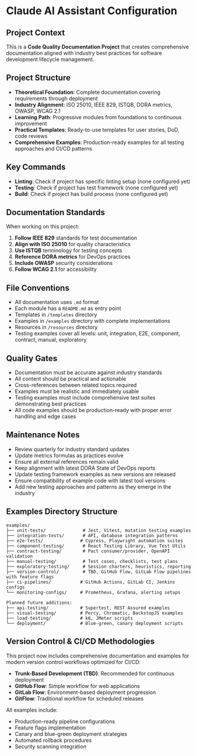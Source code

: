 # Claude AI Assistant Configuration

## Project Context

This is a **Code Quality Documentation Project** that creates comprehensive documentation aligned with industry best practices for software development lifecycle management.

## Project Structure

- **Theoretical Foundation**: Complete documentation covering requirements through deployment
- **Industry Alignment**: ISO 25010, IEEE 829, ISTQB, DORA metrics, OWASP, WCAG 2.1
- **Learning Path**: Progressive modules from foundations to continuous improvement
- **Practical Templates**: Ready-to-use templates for user stories, DoD, code reviews
- **Comprehensive Examples**: Production-ready examples for all testing approaches and CI/CD patterns

## Key Commands

- **Linting**: Check if project has specific linting setup (none configured yet)
- **Testing**: Check if project has test framework (none configured yet)
- **Build**: Check if project has build process (none configured yet)

## Documentation Standards

When working on this project:

1. **Follow IEEE 829** standards for test documentation
2. **Align with ISO 25010** for quality characteristics
3. **Use ISTQB** terminology for testing concepts
4. **Reference DORA metrics** for DevOps practices
5. **Include OWASP** security considerations
6. **Follow WCAG 2.1** for accessibility

## File Conventions

- All documentation uses `.md` format
- Each module has a `README.md` as entry point
- Templates in `/templates` directory
- Examples in `/examples` directory with complete implementations
- Resources in `/resources` directory
- Testing examples cover all levels: unit, integration, E2E, component, contract, manual, exploratory

## Quality Gates

- Documentation must be accurate against industry standards
- All content should be practical and actionable
- Cross-references between related topics required
- Examples must be realistic and immediately usable
- Testing examples must include comprehensive test suites demonstrating best practices
- All code examples should be production-ready with proper error handling and edge cases

## Maintenance Notes

- Review quarterly for industry standard updates
- Update metrics formulas as practices evolve
- Ensure all external references remain valid
- Keep alignment with latest DORA State of DevOps reports
- Update testing framework examples as new versions are released
- Ensure compatibility of example code with latest tool versions
- Add new testing approaches and patterns as they emerge in the industry

## Examples Directory Structure

```
examples/
├── unit-tests/              # Jest, Vitest, mutation testing examples
├── integration-tests/       # API, database integration patterns
├── e2e-tests/              # Cypress, Playwright automation suites
├── component-testing/       # React Testing Library, Vue Test Utils
├── contract-testing/        # Pact consumer/provider, OpenAPI validation
├── manual-testing/          # Test cases, checklists, test plans
├── exploratory-testing/     # Session charters, heuristics, reporting
├── version-control/         # TBD, GitHub Flow, GitLab Flow pipelines with feature flags
├── ci-pipelines/           # GitHub Actions, GitLab CI, Jenkins configs
└── monitoring-configs/     # Prometheus, Grafana, alerting setups

Planned future additions:
├── api-testing/            # Supertest, REST Assured examples
├── visual-testing/         # Percy, Chromatic, BackstopJS examples
├── load-testing/           # k6, JMeter scripts
└── deployment/             # Blue-green, canary deployment scripts
```

## Version Control & CI/CD Methodologies

This project now includes comprehensive documentation and examples for modern version control workflows optimized for CI/CD:

- **Trunk-Based Development (TBD)**: Recommended for continuous deployment
- **GitHub Flow**: Simple workflow for web applications
- **GitLab Flow**: Environment-based deployment progression
- **GitFlow**: Traditional workflow for scheduled releases

All examples include:

- Production-ready pipeline configurations
- Feature flags implementation
- Canary and blue-green deployment strategies
- Automated rollback procedures
- Security scanning integration
